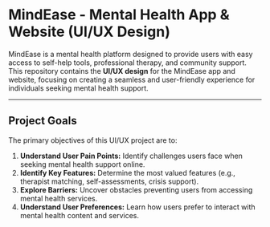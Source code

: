 # MindEase - Mental Health App & Website (UI/UX Design)

MindEase is a mental health platform designed to provide users with easy access to self-help tools, professional therapy, and community support. This repository contains the **UI/UX design** for the MindEase app and website, focusing on creating a seamless and user-friendly experience for individuals seeking mental health support.

---

## Project Goals

The primary objectives of this UI/UX project are to:
1. **Understand User Pain Points:** Identify challenges users face when seeking mental health support online.
2. **Identify Key Features:** Determine the most valued features (e.g., therapist matching, self-assessments, crisis support).
3. **Explore Barriers:** Uncover obstacles preventing users from accessing mental health services.
4. **Understand User Preferences:** Learn how users prefer to interact with mental health content and services.

